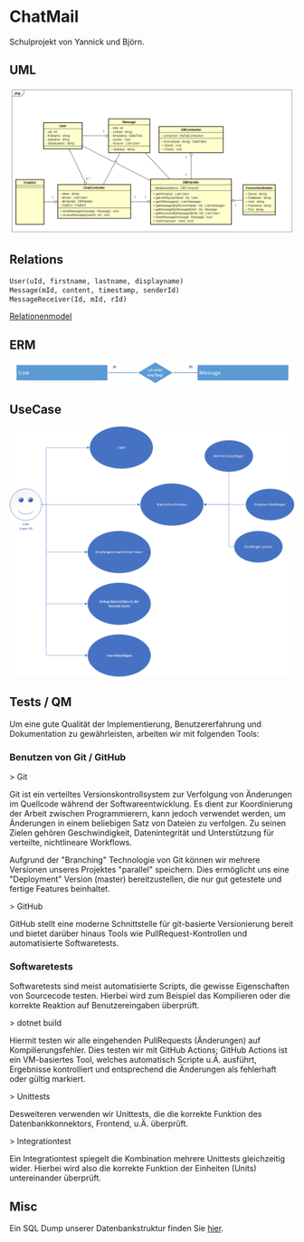 # ChatMail

Schulprojekt von Yannick und Björn.

## UML
![Image of UML](uml.png)

## Relations

```
User(uId, firstname, lastname, displayname)
Message(mId, content, timestamp, senderId)
MessageReceiver(Id, mId, rId)
```
[Relationenmodel](relations.txt)

## ERM

![Image of ERM](ER-Modell.png)

## UseCase

![Image of UseCase](UseCase-Diagramm.png)

## Tests / QM

Um eine gute Qualität der Implementierung, Benutzererfahrung und Dokumentation zu gewährleisten, arbeiten wir mit folgenden Tools:
### Benutzen von Git / GitHub
\> Git

Git ist ein verteiltes Versionskontrollsystem zur Verfolgung von Änderungen im Quellcode während der Softwareentwicklung. Es dient zur Koordinierung der Arbeit zwischen Programmierern, kann jedoch verwendet werden, um Änderungen in einem beliebigen Satz von Dateien zu verfolgen. Zu seinen Zielen gehören Geschwindigkeit, Datenintegrität und Unterstützung für verteilte, nichtlineare Workflows.

Aufgrund der "Branching" Technologie von Git können wir mehrere Versionen unseres Projektes "parallel" speichern. Dies ermöglicht uns eine "Deployment" Version (master) bereitzustellen, die nur gut getestete und fertige Features beinhaltet.

\>  GitHub

GitHub stellt eine moderne Schnittstelle für git-basierte Versionierung bereit und bietet darüber hinaus Tools wie PullRequest-Kontrollen und automatisierte Softwaretests.

### Softwaretests

Softwaretests sind meist automatisierte Scripts, die gewisse Eigenschaften von Sourcecode testen. Hierbei wird zum Beispiel das Kompilieren oder die korrekte Reaktion auf Benutzereingaben überprüft.

\> dotnet build

Hiermit testen wir alle eingehenden PullRequests (Änderungen) auf Kompilierungsfehler. Dies testen wir mit GitHub Actions; GitHub Actions ist ein VM-basiertes Tool, welches automatisch Scripte u.Ä. ausführt, Ergebnisse kontrolliert und entsprechend die Änderungen als fehlerhaft oder gültig markiert.

\> Unittests

Desweiteren verwenden wir Unittests, die die korrekte Funktion des Datenbankkonnektors, Frontend, u.Ä. überprüft.

\> Integrationtest

Ein Integrationtest spiegelt die Kombination mehrere Unittests gleichzeitig wider. Hierbei wird also die korrekte Funktion der Einheiten (Units) untereinander überprüft.

## Misc

Ein SQL Dump unserer Datenbankstruktur finden Sie [hier](sql_dump.sql).
